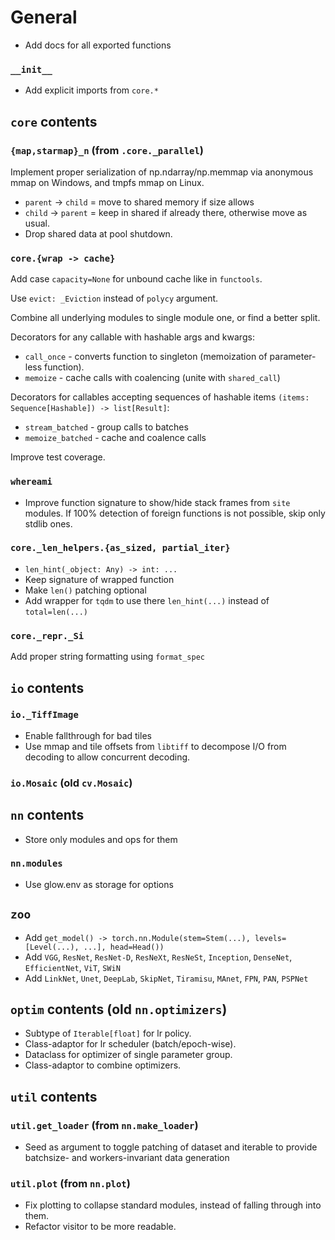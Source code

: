 # General

- Add docs for all exported functions

### `__init__`

- Add explicit imports from `core.*`

## `core` contents

### `{map,starmap}_n` (from `.core._parallel`)

Implement proper serialization of np.ndarray/np.memmap via anonymous mmap on Windows, and tmpfs mmap on Linux.

- `parent` -> `child` = move to shared memory if size allows
- `child` -> `parent` = keep in shared if already there, otherwise move as usual.
- Drop shared data at pool shutdown.

### `core.{wrap -> cache}`

Add case `capacity=None` for unbound cache like in `functools`.

Use `evict: _Eviction` instead of `polycy` argument.

Combine all underlying modules to single module one, or find a better split.

Decorators for any callable with hashable args and kwargs:

- `call_once` - converts function to singleton (memoization of parameter-less function).
- `memoize` - cache calls with coalencing (unite with `shared_call`)

Decorators for callables accepting sequences of hashable items `(items: Sequence[Hashable]) -> list[Result]`:

- `stream_batched` - group calls to batches
- `memoize_batched` - cache and coalence calls

Improve test coverage.

### `whereami`

- Improve function signature to show/hide stack frames from `site` modules.
  If 100% detection of foreign functions is not possible, skip only stdlib ones.

### `core._len_helpers.{as_sized, partial_iter}`

- `len_hint(_object: Any) -> int: ...`
- Keep signature of wrapped function
- Make `len()` patching optional
- Add wrapper for `tqdm` to use there `len_hint(...)` instead of `total=len(...)`

### `core._repr._Si`

Add proper string formatting using `format_spec`

## `io` contents

### `io._TiffImage`

- Enable fallthrough for bad tiles
- Use mmap and tile offsets from `libtiff` to decompose I/O from decoding to allow concurrent decoding.

### `io.Mosaic` (old `cv.Mosaic`)

## `nn` contents

- Store only modules and ops for them

### `nn.modules`

- Use glow.env as storage for options

## `zoo`

- Add `get_model() -> torch.nn.Module(stem=Stem(...), levels=[Level(...), ...], head=Head())`
- Add `VGG`, `ResNet`, `ResNet-D`, `ResNeXt`, `ResNeSt`, `Inception`, `DenseNet`, `EfficientNet`, `ViT`, `SWiN`
- Add `LinkNet`, `Unet`, `DeepLab`, `SkipNet`, `Tiramisu`, `MAnet`, `FPN`, `PAN`, `PSPNet`

## `optim` contents (old `nn.optimizers`)

- Subtype of `Iterable[float]` for lr policy.
- Class-adaptor for lr scheduler (batch/epoch-wise).
- Dataclass for optimizer of single parameter group.
- Class-adaptor to combine optimizers.

## `util` contents

### `util.get_loader` (from `nn.make_loader`)

- Seed as argument to toggle patching of dataset and iterable to provide batchsize- and workers-invariant data generation

### `util.plot` (from `nn.plot`)

- Fix plotting to collapse standard modules, instead of falling through into them.
- Refactor visitor to be more readable.
